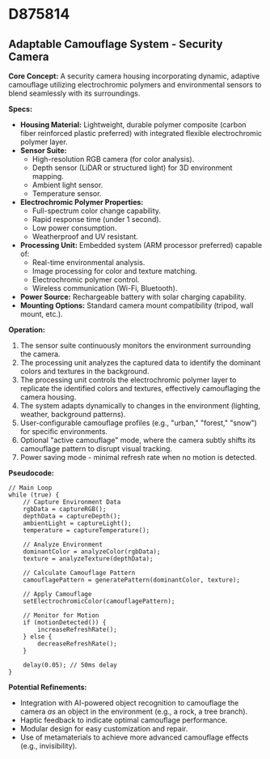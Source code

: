 # D875814

## Adaptable Camouflage System - Security Camera

**Core Concept:** A security camera housing incorporating dynamic, adaptive camouflage utilizing electrochromic polymers and environmental sensors to blend seamlessly with its surroundings.

**Specs:**

*   **Housing Material:** Lightweight, durable polymer composite (carbon fiber reinforced plastic preferred) with integrated flexible electrochromic polymer layer.
*   **Sensor Suite:**
    *   High-resolution RGB camera (for color analysis).
    *   Depth sensor (LiDAR or structured light) for 3D environment mapping.
    *   Ambient light sensor.
    *   Temperature sensor.
*   **Electrochromic Polymer Properties:**
    *   Full-spectrum color change capability.
    *   Rapid response time (under 1 second).
    *   Low power consumption.
    *   Weatherproof and UV resistant.
*   **Processing Unit:** Embedded system (ARM processor preferred) capable of:
    *   Real-time environmental analysis.
    *   Image processing for color and texture matching.
    *   Electrochromic polymer control.
    *   Wireless communication (Wi-Fi, Bluetooth).
*   **Power Source:** Rechargeable battery with solar charging capability.
*   **Mounting Options:** Standard camera mount compatibility (tripod, wall mount, etc.).

**Operation:**

1.  The sensor suite continuously monitors the environment surrounding the camera.
2.  The processing unit analyzes the captured data to identify the dominant colors and textures in the background.
3.  The processing unit controls the electrochromic polymer layer to replicate the identified colors and textures, effectively camouflaging the camera housing.
4.  The system adapts dynamically to changes in the environment (lighting, weather, background patterns).
5.  User-configurable camouflage profiles (e.g., "urban," "forest," "snow") for specific environments.
6.  Optional "active camouflage" mode, where the camera subtly shifts its camouflage pattern to disrupt visual tracking.
7.  Power saving mode - minimal refresh rate when no motion is detected.

**Pseudocode:**

```
// Main Loop
while (true) {
    // Capture Environment Data
    rgbData = captureRGB();
    depthData = captureDepth();
    ambientLight = captureLight();
    temperature = captureTemperature();

    // Analyze Environment
    dominantColor = analyzeColor(rgbData);
    texture = analyzeTexture(depthData);

    // Calculate Camouflage Pattern
    camouflagePattern = generatePattern(dominantColor, texture);

    // Apply Camouflage
    setElectrochromicColor(camouflagePattern);

    // Monitor for Motion
    if (motionDetected()) {
        increaseRefreshRate();
    } else {
        decreaseRefreshRate();
    }

    delay(0.05); // 50ms delay
}
```

**Potential Refinements:**

*   Integration with AI-powered object recognition to camouflage the camera *as* an object in the environment (e.g., a rock, a tree branch).
*   Haptic feedback to indicate optimal camouflage performance.
*   Modular design for easy customization and repair.
*   Use of metamaterials to achieve more advanced camouflage effects (e.g., invisibility).